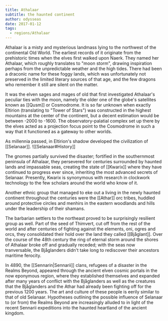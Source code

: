 ```yaml
---
title: Athalaar
subtitle: the haunted continent
author: odysseas
date: 2017-01-12
tags:
  - regions/Athalaar
---
```


Athalaar is a misty and mysterious landmass lying to the northwest of the continental Old World.
The earliest records of it originate from the prehistoric times when the elves first walked upon Naerk. They named her Athalaar, which roughly translates to "moon storm", drawing inspiration perhaps from the unpredictable weather and the high tides.
There had been a draconic name for these foggy lands, which was unfortunately not preserved in the limited literary sources of that age, and the few dragons who remember it still are silent on the matter.

It was the elven sages and mages of old that first investigated Athalaar's peculiar ties with the moon, namely the older one of the globe's satellites known as [[Qusm]] or Cosmodrome.
It is so far unknown when exactly Eltirion (translating to "Tower of Stars") was constructed in the highest mountains at the center of the continent, but a decent estimation would be between -2000 to -1600.
The observatory-palatial complex set up there by the elves acted as a projection focus point to the Cosmodrome in such a way that it functioned as a gateway to other worlds.

As millennia passed, in Eltirion's shadow developed the civilization of [[Selanaar]].
![[Selanaar#History]]

The gnomes partially survived the disaster; fortified in the southernmost peninsula of Athalaar, they persevered for centuries surrounded by haunted lands and impassable seas, creating the state of [[Kwarix]] where they have continued to progress ever since, inheriting the most advanced secrets of Selanaar. Presently, Kwarix is synonymous with research in clockwork technology to the few scholars around the world who know of it.

Another ethnic group that managed to eke out a living in the newly haunted continent throughout the centuries were the [[Athar]] orc tribes, huddled around protective circles and menhirs in the eastern woodlands and hills under the leadership of their shamans.

The barbarian settlers to the northeast proved to be surprisingly resilient group as well. Part of the seed of Thimvert, cut off from the rest of the world and after centuries of fighting against the elements, oni, ogres and orcs, they consolidated their hold over the land they called [[Bjåglant]].
Over the course of the 48th century the ring of eternal storm around the shores of Athalaar broke off and gradually receded; with the seas now tranversable, the Bjåglanders didn't take long to rediscover their ancestors maritime ferocity.

In 4890, the [[Sennarin|Sennarii]] clans, refugees of a disaster in the Realms Beyond, appeared through the ancient elven cosmic portals in the now eponymous region, where they established themselves and expanded after many years of conflict with the Bjåglanders as well as the creatures that the Bjåglanders and the Athar had already been fighting off for the previous 1200 years.
The art and culture of these people is eerily similar to that of old Selanaar. Hypotheses outlining the possible influence of Selanaar to (or from) the Realms Beyond are increasingly alluded to in light of the recent Sennarii expeditions into the haunted heartland of the ancient kingdom.